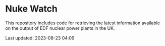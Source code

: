# Nuke Watch

This repository includes code for retrieving the latest information available on the output of EDF nuclear power plants in the UK.

Last updated: 2023-08-23 04:09